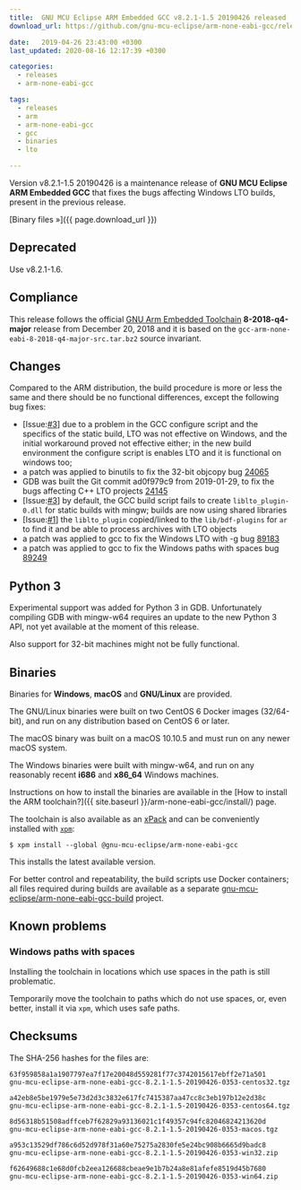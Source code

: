 ```yaml
---
title:  GNU MCU Eclipse ARM Embedded GCC v8.2.1-1.5 20190426 released
download_url: https://github.com/gnu-mcu-eclipse/arm-none-eabi-gcc/releases/tag/v8.2.1-1.5/

date:   2019-04-26 23:43:00 +0300
last_updated: 2020-08-16 12:17:39 +0300

categories:
  - releases
  - arm-none-eabi-gcc

tags:
  - releases
  - arm
  - arm-none-eabi-gcc
  - gcc
  - binaries
  - lto

---
```


Version v8.2.1-1.5 20190426 is a maintenance release of 
**GNU MCU Eclipse ARM Embedded GCC** that fixes the bugs affecting Windows 
LTO builds, present in the previous release. 

[Binary files »]({{ page.download_url }})

## Deprecated

Use v8.2.1-1.6.

## Compliance

This release follows the official 
[GNU Arm Embedded Toolchain](https://developer.arm.com/open-source/gnu-toolchain/gnu-rm) 
**8-2018-q4-major** release from December 20, 2018 and it is based on the 
`gcc-arm-none-eabi-8-2018-q4-major-src.tar.bz2` source invariant.

## Changes

Compared to the ARM distribution, the build procedure is more or less the 
same and there should be no functional differences, except the following 
bug fixes:

- [Issue:[#3](https://github.com/gnu-mcu-eclipse/arm-none-eabi-gcc-build/issues/3)]
  due to a problem in the GCC configure script and the specifics of the static
  build, LTO was not effective on Windows, and the initial workaround proved 
  not effective either; in the new build environment the configure script is
  enables LTO and it is functional on windows too;
- a patch was applied to binutils to fix the 32-bit objcopy bug 
  [24065](https://sourceware.org/bugzilla/show_bug.cgi?id=24065)
- GDB was built the Git commit ad0f979c9 from 2019-01-29, to fix the bugs
  affecting C++ LTO projects
  [24145](https://sourceware.org/bugzilla/show_bug.cgi?id=24145)
- [Issue:[#3](https://github.com/gnu-mcu-eclipse/arm-none-eabi-gcc-build/issues/3)] 
  by default, the GCC build script fails to create `liblto_plugin-0.dll`
  for static builds with mingw; builds are now using shared libraries
- [Issue:[#1](https://github.com/gnu-mcu-eclipse/arm-none-eabi-gcc-build/issues/1)]
  the `liblto_plugin` copied/linked to the `lib/bdf-plugins` for `ar`
  to find it and be able to process archives with LTO objects
- a patch was applied to gcc to fix the Windows LTO with -g bug
  [89183](https://gcc.gnu.org/bugzilla/show_bug.cgi?id=89183)
- a patch was applied to gcc to fix the Windows paths with spaces bug
  [89249](https://gcc.gnu.org/bugzilla/show_bug.cgi?id=89249)

## Python 3

Experimental support was added for Python 3 in GDB. Unfortunately compiling
GDB with mingw-w64 requires an update to the new Python 3
API, not yet available at the moment of this release.

Also support for 32-bit machines might not be fully functional.

## Binaries

Binaries for **Windows**, **macOS** and **GNU/Linux** are provided.

The GNU/Linux binaries were built on two CentOS 6 Docker images (32/64-bit), 
and run on any distribution based on CentOS 6 or later.

The macOS binary was built on a macOS 10.10.5 and must run on any newer 
macOS system.

The Windows binaries were built with mingw-w64, and run on any reasonably 
recent **i686** and **x86_64** Windows machines.

Instructions on how to install the binaries are available in the 
[How to install the ARM toolchain?]({{ site.baseurl }}/arm-none-eabi-gcc/install/)
page.

The toolchain is also available as an 
[xPack](https://www.npmjs.com/package/@gnu-mcu-eclipse/arm-none-eabi-gcc) 
and can be conveniently installed with 
[`xpm`](https://www.npmjs.com/package/xpm):

```console
$ xpm install --global @gnu-mcu-eclipse/arm-none-eabi-gcc
```

This installs the latest available version.

For better control and repeatability, the build scripts use Docker containers; 
all files required during builds are available as a separate 
[gnu-mcu-eclipse/arm-none-eabi-gcc-build](https://github.com/gnu-mcu-eclipse/arm-none-eabi-gcc-build)
project. 

## Known problems

### Windows paths with spaces

Installing the toolchain in locations which use spaces in the path is still problematic.

Temporarily move the toolchain to paths which do not use spaces, or, even better, install it via `xpm`, which uses safe paths.

## Checksums

The SHA-256 hashes for the files are:

```console
63f959858a1a1907797ea7f17e20048d559281f77c3742015617ebff2e71a501
gnu-mcu-eclipse-arm-none-eabi-gcc-8.2.1-1.5-20190426-0353-centos32.tgz

a42eb8e5be1979e5e73d2d3c3832e617fc7415387aa47cc8c3eb197b12e2d38c
gnu-mcu-eclipse-arm-none-eabi-gcc-8.2.1-1.5-20190426-0353-centos64.tgz

8d56318b51508adffceb7f62829a93136021c1f49357c94fc82046824213620d
gnu-mcu-eclipse-arm-none-eabi-gcc-8.2.1-1.5-20190426-0353-macos.tgz

a953c13529df786c6d52d978f31a60e75275a2830fe5e24bc908b6665d9badc8
gnu-mcu-eclipse-arm-none-eabi-gcc-8.2.1-1.5-20190426-0353-win32.zip

f62649688c1e68d0fcb2eea126688cbeae9e1b7b24a8e81afefe8519d45b7680
gnu-mcu-eclipse-arm-none-eabi-gcc-8.2.1-1.5-20190426-0353-win64.zip
```
